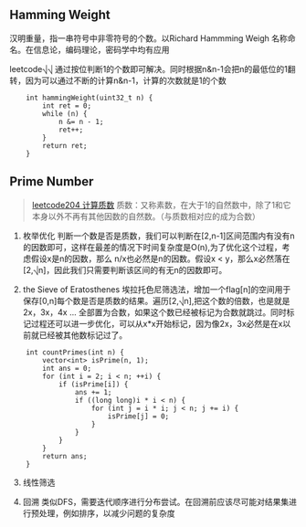 
## Hamming Weight
汉明重量，指一串符号中非零符号的个数。以Richard Hammming Weigh 名称命名。在信息论，编码理论，密码学中均有应用

leetcode⎷⎷
通过按位判断1的个数即可解决。同时根据n&n-1会把n的最低位的1翻转，因为可以通过不断的计算n&n-1，计算的次数就是1的个数

```
    int hammingWeight(uint32_t n) {
        int ret = 0;
        while (n) {
            n &= n - 1;
            ret++;
        }
        return ret;
    }
```

## Prime Number
>[leetcode204 计算质数](https://leetcode-cn.com/problems/count-primes/)
质数：又称素数，在大于1的自然数中，除了1和它本身以外不再有其他因数的自然数。（与质数相对应的成为合数）
1. 枚举优化
判断一个数是否是质数，我们可以判断在[2,n-1]区间范围内有没有n的因数即可，这样在最差的情况下时间复杂度是O(n),为了优化这个过程，考虑假设x是n的因数，那么 n/x也必然是n的因数。假设x < y，那么x必然落在[2,⎷n]，因此我们只需要判断该区间的有无n的因数即可。

2. the Sieve of Eratosthenes
埃拉托色尼筛选法，增加一个flag[n]的空间用于保存[0,n]每个数是否是质数的结果。遍历[2,⎷n],把这个数的倍数，也是就是2x，3x，4x ... 全部置为合数，如果这个数已经被标记为合数就跳过。同时标记过程还可以进一步优化，可以从x*x开始标记，因为像2x，3x必然是在x以前就已经被其他数标记过了。
```
    int countPrimes(int n) {
        vector<int> isPrime(n, 1);
        int ans = 0;
        for (int i = 2; i < n; ++i) {
            if (isPrime[i]) {
                ans += 1;
                if ((long long)i * i < n) {
                    for (int j = i * i; j < n; j += i) {    
                        isPrime[j] = 0;
                    }
                }
            }
        }
        return ans;
    }
```

3. 线性筛选

4. 回溯
  类似DFS，需要迭代顺序进行分布尝试。在回溯前应该尽可能对结果集进行预处理，例如排序，以减少问题的复杂度